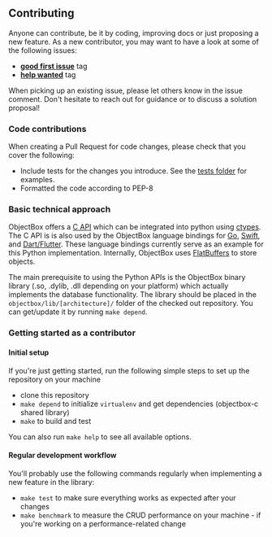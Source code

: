 Contributing
------------------
Anyone can contribute, be it by coding, improving docs or just proposing a new feature.
As a new contributor, you may want to have a look at some of the following issues:
* [**good first issue**](https://github.com/objectbox/objectbox-python/issues?q=is%3Aissue+is%3Aopen+label%3A%22good+first+issue%22) tag
* [**help wanted**](https://github.com/objectbox/objectbox-python/issues?q=is%3Aissue+is%3Aopen+label%3A%22help+wanted%22) tag

When picking up an existing issue, please let others know in the issue comment.
Don't hesitate to reach out for guidance or to discuss a solution proposal!

### Code contributions
When creating a Pull Request for code changes, please check that you cover the following:
* Include tests for the changes you introduce. See the [tests folder](tests) for examples.
* Formatted the code according to PEP-8

### Basic technical approach
ObjectBox offers a [C API](https://github.com/objectbox/objectbox-c) which can be integrated into python using
[ctypes](https://docs.python.org/dev/library/ctypes.html).
The C API is is also used by the ObjectBox language bindings for [Go](https://github.com/objectbox/objectbox-go),
[Swift](https://github.com/objectbox/objectbox-swift), and [Dart/Flutter](https://github.com/objectbox/objectbox-dart).
These language bindings currently serve as an example for this Python implementation.
Internally, ObjectBox uses [FlatBuffers](https://google.github.io/flatbuffers/) to store objects.

The main prerequisite to using the Python APIs is the ObjectBox binary library (.so, .dylib, .dll depending on your
platform) which actually implements the database functionality. The library should be placed in the
`objectbox/lib/[architecture]/` folder of the checked out repository. You can get/update it by running `make depend`.

### Getting started as a contributor
#### Initial setup
If you're just getting started, run the following simple steps to set up the repository on your machine
* clone this repository
* `make depend` to initialize `virtualenv` and get dependencies (objectbox-c shared library)
* `make` to build and test

You can also run `make help` to see all available options.

#### Regular development workflow
You'll probably use the following commands regularly when implementing a new feature in the library:
* `make test` to make sure everything works as expected after your changes
* `make benchmark` to measure the CRUD performance on your machine - if you're working on a performance-related change
